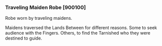 ### Traveling Maiden Robe [900100]

Robe worn by traveling maidens.

Maidens traversed the Lands Between for different reasons. Some to seek audience with the Fingers. Others, to find the Tarnished who they were destined to guide.